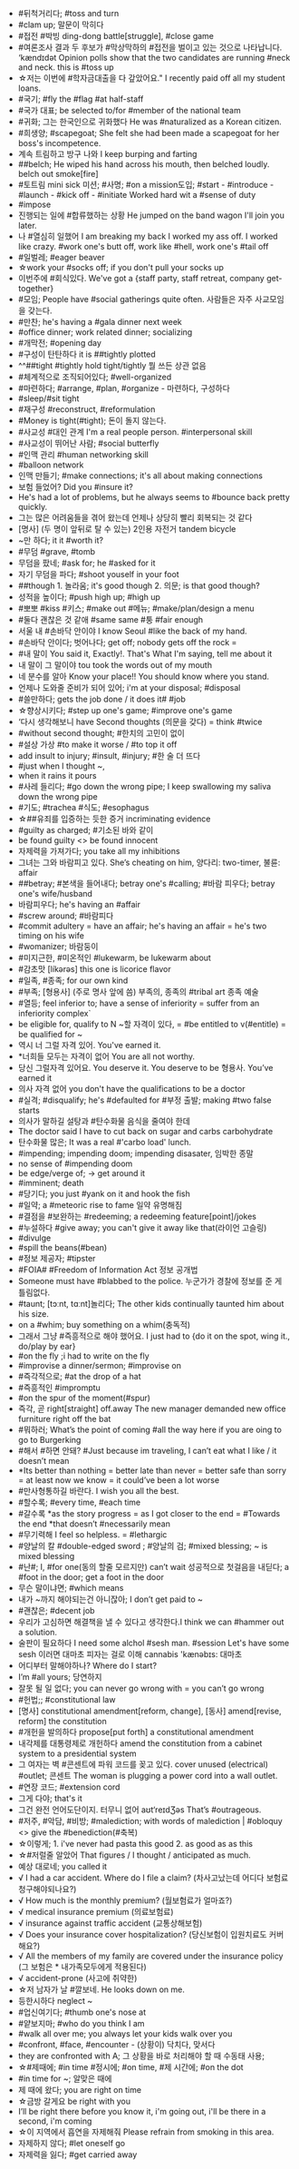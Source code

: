 * #뒤척거리다; #toss and turn
* #clam up; 말문이 막히다
* #접전 #박빙 ding-dong battle[struggle], #close game
* #여론조사 결과 두 후보가 #막상막하의 #접전을 벌이고 있는 것으로 나타납니다.
‘kӕndɪdət Opinion polls show that the two candidates are running #neck and neck.
this is #toss up
* ☆저는 이번에 #학자금대출을 다 갚았어요."                                   	 I recently paid off all my student loans.
* #국기; #fly the #flag #at half-staff
* #국가 대표; be selected to/for #member of the national team
* #귀화; 그는 한국인으로 귀화했다 He was #naturalized as a Korean citizen.
* #희생양; #scapegoat; She felt she had been made a scapegoat for her boss's incompetence.
* 계속 트림하고 방구 나와                                                                 	 I keep burping and farting
* ##belch; He wiped his hand across his mouth, then belched loudly. belch out smoke[fire]
* #토트림                                                                                                                 	 mini sick 미션; #사명; #on a mission도입; #start - #introduce - #launch - #kick off - #initiate
  Worked hard wit a #sense of duty
* #impose
* 진행되는 일에 #합류했하는 상황                                                    	 He jumped on the band wagon
I'll join you later.
* 나 #열심히 일했어        	 I am breaking my back I worked my ass off. I worked like crazy.
#work one's butt off, work like #hell, work one's #tail off
* #일벌레; #eager beaver
* ☆work your #socks off; if you don't pull your socks up
* 이번주에 #회식있다.                  	 We've got a {staff party, staff retreat, company get-together}
* #모임; People have #social gatherings quite often. 사람들은 자주 사교모임을 갖는다.
* #만찬; he's having a #gala dinner next week
* #office dinner; work related dinner; socializing
* #개막전; #opening day
* #구성이 탄탄하다 it is ##tightly plotted
* ^^##tight #tightly hold tight/tightly 뭘 쓰든 상관 없음
* #체계적으로 조직되어있다; #well-organized
* #마련하다; #arrange, #plan, #organize - 마련하다, 구성하다
* #sleep/#sit tight
* #재구성 #reconstruct, #reformulation
* #Money is tight(#tight); 돈이 돌지 않는다.
* #사교성 #대인 관계 I'm a real people person. #interpersonal skill
* #사교성이 뛰어난 사람; #social butterfly
* #인맥 관리 #human networking skill
* #balloon network
* 인맥 만들기; #make connections; it's all about making connections
* 보험 들었어? Did you #insure it?
* He's had a lot of problems, but he always seems to #bounce back pretty quickly.
* 그는 많은 어려움들을 겪어 왔는데 언제나 상당히 빨리 회복되는 것 같다
* [명사] (두 명이 앞뒤로 탈 수 있는) 2인용 자전거                          	 tandem bicycle
* ~만 하다; it it #worth it?
* #무덤 #grave, #tomb
* 무덤을 팠네; #ask for; he #asked for it
* 자기 무덤을 파다; #shoot youself in your foot
* ##though 1. 놀라움; it's good though 2. 의문; is that good though?
* 성적을 높이다; #push high up; #high up
* #뽀뽀 #kiss #키스; #make out
                                                                                    #메뉴; #make/plan/design a menu
* #둘다 괜찮은 것 같애 #same same #퉁                                                                   	#fair enough
* 서울 내 #손바닥 안이야                                                    	 I know Seoul #like the back of my hand.
* #손바닥 안이다; 벗어나다; get off; nobody gets off the rock =
* #내 말이                                   	 You said it, Exactly!. That's What I'm saying, tell me about it
* 내 말이 그 말이야 tou took the words out of my mouth
* 네 분수를 알아                                       	 Know your place!! You should know where you stand.
* 언제나 도와줄 준비가 되어 있어; i'm at your disposal; #disposal
* #쓸만하다; gets the job done / it does it# #job
* ☆향상시키다; #step up one's game; #improve one's game
* ‘다시 생각해보니                                                 	have Second thoughts (의문을 갖다) = think #twice
* #without second thought; #한치의 고민이 없이
* #설상 가상     	                                                              	#to make it worse / #to top it off
* add insult to injury; #insult, #injury; #한 술 더 뜨다
* #just when I thought ~,
* when it rains it pours
* #사레 들리다; #go down the wrong pipe; I keep swallowing my saliva down the wrong pipe
* #기도; #trachea #식도; #esophagus
* ☆##유죄를 입증하는 듯한 증거                                                                  	 incriminating evidence
* #guilty as charged; #기소된 바와 같이
* be found guilty <> be found innocent
* 자제력을 가져가다; you take all my inhibitions
* 그녀는 그와 바람피고 있다. She’s cheating on him, 양다리: two-timer, 불륜: affair
* ##betray; #본색을 들어내다; betray one's #calling; #바람 피우다; betray one's wife/husband
* 바람피우다; he's having an #affair
* #screw around; #바람피다
* #commit adultery = have an affair; he's having an affair = he's two timing on his wife
* #womanizer; 바람둥이
* #미지근한, #미온적인 #lukewarm, be lukewarm about
* #감초맛                                                                            	 [líkǝrǝs] this one is licorice flavor
* #일족, #종족; for our own kind
* #부족; [형용사] (주로 명사 앞에 씀) 부족의, 종족의 #tribal art 종족 예술
* #열등; feel inferior to;  have a sense of inferiority = suffer from an inferiority complex`
* be eligible for, qualify to N ~할 자격이 있다, = #be entitled to v(#entitle) = be qualified for ~
* ​역시 너 그럴 자격 있어.                                                                              	 You've earned it.
* *너희들 모두는 자격이 없어                                                                      	 You are all not worthy.
* 당신 그럴자격 있어요.            	You deserve it. You deserve to be 형용사. You’ve earned it
* 의사 자격 없어                                    	 you don't have the qualifications to be a doctor
* #실격; #disqualify; he's #defaulted for #부정 출발; making #two false starts
* 의사가 말하길 설탕과 #탄수화물 음식을 줄여야 한데
* The doctor said I have to cut back on sugar and carbs carbohydrate
* 탄수화물 많은; It was a real #'carbo load' lunch.
* #impending; impending doom; impending disasater, 임박한 종말
* no sense of #impending doom
* be edge/verge of; -> get around it
* #imminent; death
* #당기다; you just #yank on it and hook the fish
* #일약; a #meteoric rise to fame 일약 유명해짐
* #결점을 #보완하는 #redeeming; a redeeming feature[point]/jokes
* #누설하다 #give away; you can't give it away like that(라이언 고슬링)
* #divulge
* #spill the beans(#bean)
* #정보 제공자; #tipster
* #FOIA# #Freedom of Information Act 정보 공개법
* Someone must have #blabbed to the police. 누군가가 경찰에 정보를 준 게 틀림없다.
* #taunt; [tɔːnt, tɑːnt]놀리다; The other kids continually taunted him about his size.
* on a #whim; buy something on a whim(충독적)
* 그래서 그냥 #즉흥적으로 해야 했어요. I just had to {do it on the spot, wing it., do/play by ear}
* #on the fly ;i had to write on the fly
* #improvise a dinner/sermon; #improvise on
* #즉각적으로; #at the drop of a hat
* #즉흥적인 #impromptu
* #on the spur of the moment(#spur)
* 즉각, 곧 right[straight] off.away The new manager demanded new office furniture right off the bat
* #뭐하러; What’s the point of coming #all the way here if you are oing to go to Burgerking
* #해서 #하면 안돼? #Just because im traveling, I can’t eat what I like / it doesn’t mean
* *Its better than nothing = better late than never = better safe than sorry = at least now we know = it  could’ve been a lot worse
* #만사형통하길 바란다.                             	                                    	 I wish you all the best.
* #할수록; #every time, #each time
* #갈수록 *as the story progress = as I got closer to the end = #Towards the end
*that doesn’t #necessarily mean
* #무기력해                                                                         	I feel so helpless. = #lethargic
* #양날의 칼 #double-edged sword ; #양날의 검; #mixed blessing; ~ is mixed blessing
* #난#; I, #for one(동의 할줄 모르지만) can’t wait
성공적으로 첫걸음을 내딛다; a #foot in the door; get a foot in the door
* 무슨 말이냐면; #which means
* 내가 ~까지 해야되는건 아니잖아; I don’t get paid to ~
* #괜찮은; #decent job
* 우리가 고심하면 해결책을 낼 수 있다고 생각한다.I think we can #hammer out a solution.
* 술판이 필요하다                                                                	I need some alchol #sesh man. #session  Let's have some sesh 이러면 대마초 피자는 걸로 이해 cannabis 'kӕnəbɪs: 대마초
* 어디부터 말해야하나? Where do I start?
* I’m #all yours; 당연하지
* 잘못 될 일 없다; you can never go wrong with = you can’t go wrong
* #헌법;; #constitutional law
* [명사] constitutional amendment[reform, change], [동사] amend[revise, reform] the constitution
* #개헌을 발의하다 propose[put forth] a constitutional amendment
* 내각제를 대통령제로 개헌하다
amend the constitution from a cabinet system to a presidential system
* 그 여자는 벽 #콘센트에 파워 코드를 꽂고 있다. cover unused (electrical) #outlet; 콘센트
The woman is plugging a power cord into a wall outlet.
* #연장 코드; #extension cord
* 그게 다야; that's it
* 그건 완전 언어도단이지. 터무니 없어	 aʊt‘reɪdƷəs That’s #outrageous.
* #저주, #악담, #비방; #malediction; with words of malediction | #obloquy
<> give the #benediction(#축복)
* ☆이렇게; 1. i've never had pasta this good 2. as good as as this
* ☆#저럴줄 알았어	 That figures / I thought / anticipated as much.
* 예상 대로네; you called it
* √ I had a car accident. Where do I file a claim? (차사고났는데 어디다 보험료청구해야되나요?)
* √ How much is the monthly premium? (월보험료가 얼마죠?)
* √ medical insurance premium (의료보험료)
* √ insurance against traffic accident (교통상해보험)
* √ Does your insurance cover hospitalization? (당신보험이 입원치료도 커버해요?)
* √ All the members of my family are covered under the insurance policy (그 보험은 * 내가족모두에게 적용된다)
* √ accident-prone (사고에 취약한)
* ☆저 남자가 날 #깔보네.                                                                	 He looks down on me.
* 등한시하다                                                                                                            	 neglect ~
* #업신여기다; #thumb one's nose at
* #얕보지마; #who do you think I am
* #walk all over me; you always let your kids walk over you
* #confront, #face, #encounter - (상황이) 닥치다, 맞서다
* they are confronted with A; 그 상황을 바로 처리해야 할 때 수동태 사용;
* ☆#제때에; #in time #정시에; #on time, #제 시간에; #on the dot
* #in time for ~; 알맞은 때에
* 제 때에 왔다; you are right on time
* ☆금방 갈게요                            	be right with you
* I’ll be right there before you know it, i'm going out, i'll be there in a second, i'm coming
* ☆이 지역에서 흡연을 자제해줘                                         	 Please refrain from smoking in this area.
* 자제하지 않다; #let oneself go
* 자제력을 잃다; #get carried away
